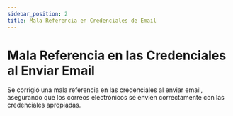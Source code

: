 ```yaml
---
sidebar_position: 2
title: Mala Referencia en Credenciales de Email
---
```


# Mala Referencia en las Credenciales al Enviar Email

Se corrigió una mala referencia en las credenciales al enviar email, asegurando que los correos electrónicos se envíen correctamente con las credenciales apropiadas.
